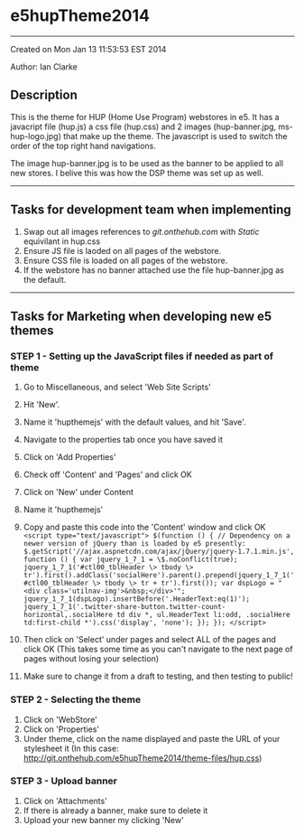 # e5hupTheme2014
-----
Created on Mon Jan 13 11:53:53 EST 2014

Author: Ian Clarke
 
## Description
This is the theme for HUP (Home Use Program) webstores in e5. It has a javacript file (hup.js) a css file (hup.css) and 2 images (hup-banner.jpg, ms-hup-logo.jpg) that make up the theme. The javascript is used to switch the order of the top right hand navigations.

The image hup-banner.jpg is to be used as the banner to be applied to all new stores. I belive this was how the DSP theme was set up as well.


-----

## Tasks for development team when implementing

1. Swap out all images references to *git.onthehub.com* with *Static* equivilant in hup.css
2. Ensure JS file is laoded on all pages of the webstore.
3. Ensure CSS file is loaded on all pages of the webstore.
4. If the webstore has no banner attached use the file hup-banner.jpg as the default.

----- 

## Tasks for Marketing when developing new e5 themes

### STEP 1 - Setting up the JavaScript files if needed as part of theme
1. Go to Miscellaneous, and select 'Web Site Scripts'
2. Hit 'New'.
3. Name it 'hupthemejs' with the default values, and hit 'Save'.
4. Navigate to the properties tab once you have saved it 
5. Click on 'Add Properties' 
6. Check off 'Content' and 'Pages' and click OK
7. Click on 'New' under Content
8. Name it 'hupthemejs' 
9. Copy and paste this code into the 'Content' window and
click OK
`<script type="text/javascript"> $(function () { // Dependency on a newer version
of jQuery than is loaded by e5 presently:
$.getScript('//ajax.aspnetcdn.com/ajax/jQuery/jquery-1.7.1.min.js', function ()
{ var jquery_1_7_1 = \$.noConflict(true); jquery_1_7_1('#ctl00_tblHeader \>
tbody \>
tr').first().addClass('socialHere').parent().prepend(jquery_1_7_1('#ctl00_tblHeader
\> tbody \> tr + tr').first()); var dspLogo = "<div
class='utilnav-img'>&nbsp;</div>'";
jquery_1_7_1(dspLogo).insertBefore('.HeaderText:eq(1)');
jquery_1_7_1('.twitter-share-button.twitter-count-horizontal,.socialHere td div
*, ul.HeaderText li:odd, .socialHere td:first-child *').css('display', 'none');
}); }); </script>`


10. Then click on 'Select' under pages and select ALL of the pages and click OK
    (This takes some time as you can't navigate to the next page of pages
    without losing your selection)
11. Make sure to change it from a draft to
    testing, and then testing to public!

### STEP 2 - Selecting the theme 
1. Click on 'WebStore'
2. Click on 'Properties'
3. Under theme, click on the name displayed
and paste the URL of your stylesheet it  	(In this case:
http://git.onthehub.com/e5hupTheme2014/theme-files/hup.css)



### STEP 3 - Upload banner ###
1. Click on 'Attachments'
2. If there is already a banner, make sure to delete it
3. Upload your new banner my clicking 'New'
